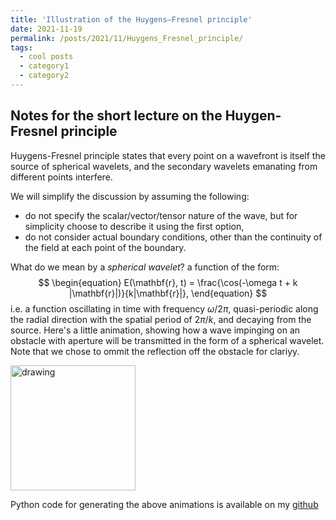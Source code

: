 ```yaml
---
title: 'Illustration of the Huygens–Fresnel principle'
date: 2021-11-19
permalink: /posts/2021/11/Huygens_Fresnel_principle/
tags:
  - cool posts
  - category1
  - category2
---
```


## Notes for the short lecture on the Huygen-Fresnel principle

Huygens-Fresnel principle states that every point on a wavefront is itself the source of spherical wavelets, and the secondary wavelets emanating from different points interfere. 

We will simplify the discussion by assuming the following:
- do not specify the scalar/vector/tensor nature of the wave, but for simplicity choose to describe it using the first option,
- do not consider actual boundary conditions, other than the continuity of the field at each point of the boundary.

What do we mean by a *spherical wavelet*? a function of the form:
$$ 
\begin{equation} 
  E(\mathbf{r}, t) = \frac{\cos(-\omega t + k |\mathbf{r}|)}{k|\mathbf{r}|},
\end{equation} 
$$
i.e. a function oscillating in time with frequency $\omega/2\pi$, quasi-periodic along the radial direction with the spatial period of $2\pi/k$, and decaying from the source. Here's a little animation, showing how a wave impinging on an obstacle with aperture will be transmitted in the form of a spherical wavelet. Note that we chose to ommit the reflection off the obstacle for clariyy. 

<!-- ![plot](https://mkschmidtjr.github.io/images/plot85.png "Title" ) -->
<!-- <img src="https://mkschmidtjr.github.io/images/plot85.png" alt="drawing" width="200"/> -->
<img src="https://mkschmidtjr.github.io/images/single_aperture_hom.gif" alt="drawing" width="200"/>


Python code for generating the above animations is available on my [github](https://github.com/mkschmidtjr)
<!-- ------

```{python}
x = 'hello, python world!'
print(x.split(' '))
``` -->

